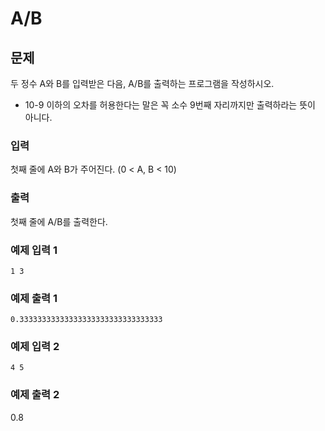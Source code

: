 # A/B

## 문제
두 정수 A와 B를 입력받은 다음, A/B를 출력하는 프로그램을 작성하시오.
- 10-9 이하의 오차를 허용한다는 말은 꼭 소수 9번째 자리까지만 출력하라는 뜻이 아니다.

### 입력
첫째 줄에 A와 B가 주어진다. (0 < A, B < 10)

### 출력
첫째 줄에 A/B를 출력한다.

### 예제 입력 1
```
1 3
```

### 예제 출력 1
```
0.33333333333333333333333333333333
```

### 예제 입력 2
```
4 5
```

### 예제 출력 2
0.8
